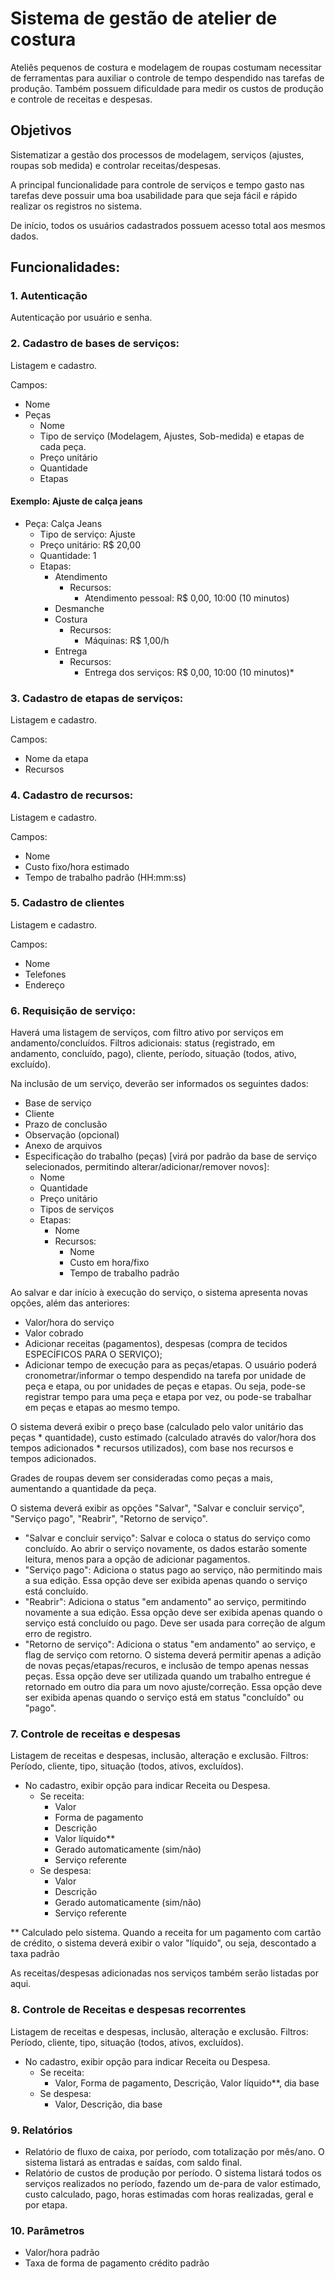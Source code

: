 # Sistema de gestão de atelier de costura

Ateliês pequenos de costura e modelagem de roupas costumam necessitar de ferramentas para auxiliar o controle de tempo despendido nas tarefas de produção. Também possuem dificuldade para medir os custos de produção e controle de receitas e despesas. 

## Objetivos

Sistematizar a gestão dos processos de modelagem, serviços (ajustes, roupas sob medida) e controlar receitas/despesas.

A principal funcionalidade para controle de serviços e tempo gasto nas tarefas deve possuir uma boa usabilidade para que seja fácil e rápido realizar os registros no sistema.

De início, todos os usuários cadastrados possuem acesso total aos mesmos dados.

## Funcionalidades:

### 1. Autenticação

Autenticação por usuário e senha.

### 2. Cadastro de bases de serviços:   
Listagem e cadastro.

Campos:
* Nome
* Peças 
    * Nome
    * Tipo de serviço (Modelagem, Ajustes, Sob-medida) e etapas de cada peça. 
    * Preço unitário    
    * Quantidade
    * Etapas

#### Exemplo: Ajuste de calça jeans
* Peça: Calça Jeans
    * Tipo de serviço: Ajuste
    * Preço unitário: R$ 20,00
    * Quantidade: 1
    * Etapas:
        * Atendimento
            * Recursos:
                * Atendimento pessoal: R$ 0,00, 10:00 (10 minutos)
        * Desmanche
        * Costura
            * Recursos:
                * Máquinas: R$ 1,00/h
        * Entrega
            * Recursos:
                * Entrega dos serviços: R$ 0,00, 10:00 (10 minutos)*    

### 3. Cadastro de etapas de serviços:
Listagem e cadastro.

Campos:
* Nome da etapa
* Recursos

### 4. Cadastro de recursos:
Listagem e cadastro.

Campos:
* Nome
* Custo fixo/hora estimado
* Tempo de trabalho padrão (HH:mm:ss)

### 5. Cadastro de clientes
Listagem e cadastro.

Campos:
* Nome
* Telefones
* Endereço
### 6. Requisição de serviço: 
Haverá uma listagem de serviços, com filtro ativo por serviços em andamento/concluídos. Filtros adicionais: status (registrado, em andamento, concluído, pago), cliente, período, situação (todos, ativo, excluído).

Na inclusão de um serviço, deverão ser informados os seguintes dados:
* Base de serviço
* Cliente
* Prazo de conclusão
* Observação (opcional)
* Anexo de arquivos
* Especificação do trabalho (peças) [virá por padrão da base de serviço selecionados, permitindo alterar/adicionar/remover novos]:
    * Nome
    * Quantidade
    * Preço unitário
    * Tipos de serviços
    * Etapas:
        * Nome
        * Recursos:
            * Nome
            * Custo em hora/fixo
            * Tempo de trabalho padrão

Ao salvar e dar início à execução do serviço, o sistema apresenta novas opções, além das anteriores:

* Valor/hora do serviço
* Valor cobrado
* Adicionar receitas (pagamentos), despesas (compra de tecidos ESPECÍFICOS PARA O SERVIÇO);
* Adicionar tempo de execução para as peças/etapas. O usuário poderá cronometrar/informar o tempo despendido na tarefa por unidade de peça e etapa, ou por unidades de peças e etapas. Ou seja, pode-se registrar tempo para uma peça e etapa por vez, ou pode-se trabalhar em peças e etapas ao mesmo tempo.

O sistema deverá exibir o preço base (calculado pelo valor unitário das peças * quantidade), custo estimado (calculado através do valor/hora dos tempos adicionados * recursos utilizados),  com base nos recursos e tempos adicionados.

Grades de roupas devem ser consideradas como peças a mais, aumentando a quantidade da peça.

O sistema deverá exibir as opções "Salvar", "Salvar e concluir serviço", "Serviço pago", "Reabrir", "Retorno de serviço".

* "Salvar e concluir serviço": Salvar e coloca o status do serviço como concluído. Ao abrir o serviço novamente, os dados estarão somente leitura, menos para a opção de adicionar pagamentos.
* "Serviço pago": Adiciona o status pago ao serviço, não permitindo mais a sua edição. Essa opção deve ser exibida apenas quando o serviço está concluído.
* "Reabrir": Adiciona o status "em andamento" ao serviço, permitindo novamente a sua edição. Essa opção deve ser exibida apenas quando o serviço está concluído ou pago. Deve ser usada para correção de algum erro de registro.
* "Retorno de serviço": Adiciona o status "em andamento" ao serviço, e flag de serviço com retorno. O sistema deverá permitir apenas a adição de novas peças/etapas/recuros, e inclusão de tempo apenas nessas peças. Essa opção deve ser utilizada quando um trabalho entregue é retornado em outro dia para um novo ajuste/correção. Essa opção deve ser exibida apenas quando o serviço está em status "concluído" ou "pago".

### 7. Controle de receitas e despesas
Listagem de receitas e despesas, inclusão, alteração e exclusão. Filtros: Período, cliente, tipo, situação (todos, ativos, excluídos).

* No cadastro, exibir opção para indicar Receita ou Despesa.
    * Se receita:
        * Valor
        * Forma de pagamento
        * Descrição
        *  Valor líquido**
        * Gerado automaticamente (sim/não)
        * Serviço referente
    * Se despesa:
        * Valor
        * Descrição
        * Gerado automaticamente (sim/não)
        * Serviço referente

** Calculado pelo sistema. Quando a receita for um pagamento com cartão de crédito, o sistema deverá exibir o valor "líquido", ou seja, descontado a taxa padrão

As receitas/despesas adicionadas nos serviços também serão listadas por aqui.

### 8. Controle de Receitas e despesas recorrentes

Listagem de receitas e despesas, inclusão, alteração e exclusão. Filtros: Período, cliente, tipo, situação (todos, ativos, excluídos).

* No cadastro, exibir opção para indicar Receita ou Despesa.
    * Se receita:
        * Valor, Forma de pagamento, Descrição, Valor líquido**, dia base
    * Se despesa:
        * Valor, Descrição, dia base

### 9. Relatórios

* Relatório de fluxo de caixa, por período, com totalização por mês/ano. O sistema listará as entradas e saídas, com saldo final.
* Relatório de custos de produção por período. O sistema listará todos os serviços realizados no período, fazendo um de-para de valor estimado, custo calculado, pago, 
horas estimadas com horas realizadas, geral e por etapa. 

### 10. Parâmetros

* Valor/hora padrão
* Taxa de forma de pagamento crédito padrão
